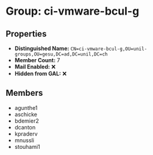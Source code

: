 # Group: ci-vmware-bcul-g

## Properties

- **Distinguished Name:** `CN=ci-vmware-bcul-g,OU=unil-groups,OU=gesu,DC=ad,DC=unil,DC=ch`
- **Member Count:** 7
- **Mail Enabled:** ❌
- **Hidden from GAL:** ❌

## Members

- agunthe1
- aschicke
- bdemier2
- dcanton
- kpraderv
- mnussli
- stouhami1

